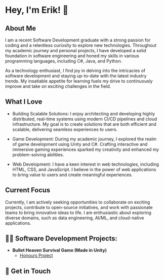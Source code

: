 <h1> Hey, I'm Erik! 👋 </h1>

<h2> About Me </h2>

I am a recent Software Development graduate with a strong passion for coding and a relentless curiosity to explore new technologies. Throughout my academic journey and personal projects, I have developed a solid foundation in software engineering and honed my skills in various programming languages, including C#, Java, and Python.

As a technology enthusiast, I find joy in delving into the intricacies of software development and staying up-to-date with the latest industry trends. My insatiable appetite for learning fuels my drive to continuously improve and take on exciting challenges in the field.

<h2> What I Love </h2>

- Building Scalable Solutions: I enjoy architecting and developing highly distributed, real-time systems using modern CI/CD pipelines and cloud infrastructure. My goal is to create solutions that are both efficient and scalable, delivering seamless experiences to users.

- Game Development: During my academic journey, I explored the realm of game development using Unity and C#. Crafting interactive and immersive gaming experiences sparked my creativity and enhanced my problem-solving abilities.

- Web Development: I have a keen interest in web technologies, including HTML, CSS, and JavaScript. I believe in the power of web applications to bring value to users and create meaningful experiences.

<h2> Current Focus </h2>

Currently, I am actively seeking opportunities to collaborate on exciting projects, contribute to open-source initiatives, and work with passionate teams to bring innovative ideas to life. I am enthusiastic about exploring diverse domains, such as data engineering, AI/ML, and cloud-native applications.

<h2>👨‍💻 Software Development Projects:</h2>

- <b>Bullet Heaven Survival Game (Made in Unity)</b>
  - [Honours Project](https://github.com/ErikTak/Survival-Game)

<h2> 🤳 Get in Touch </h2>

<!--
[<img align="left" alt="JoshMadakor | YouTube" width="22px" src="https://cdn.jsdelivr.net/npm/simple-icons@v3/icons/youtube.svg" />][youtube]
[<img align="left" alt="JoshMadakor | Twitter" width="22px" src="https://cdn.jsdelivr.net/npm/simple-icons@v3/icons/twitter.svg" />][twitter]
[<img align="left" alt="JoshMadakor | LinkedIn" width="22px" src="https://cdn.jsdelivr.net/npm/simple-icons@v3/icons/linkedin.svg" />][linkedin]
[<img align="left" alt="JoshMadakor | Instagram" width="22px" src="https://cdn.jsdelivr.net/npm/simple-icons@v3/icons/instagram.svg" />][instagram]

[twitter]: https://twitter.com/joshmadakor
[youtube]: https://www.youtube.com/c/joshmadakor
[instagram]: https://www.instagram.com/joshmadakor/
[linkedin]: https://linkedin.com/in/joshmadakor

I'm always up to connect with like-minded developers, industry professionals, and anyone interested in technology. Feel free to reach out to me through LinkedIn [here](www.linkedin.com/in/erik-tak456).

Let's build the future of technology together! 🚀


<!--
**ErikTak/ErikTak** is a ✨ _special_ ✨ repository because its `README.md` (this file) appears on your GitHub profile.

Here are some ideas to get you started:

- 🔭 I’m currently working on ...
- 🌱 I’m currently learning ...
- 👯 I’m looking to collaborate on ...
- 🤔 I’m looking for help with ...
- 💬 Ask me about ...
- 📫 How to reach me: ...
- 😄 Pronouns: ...
- ⚡ Fun fact: ...
-->
